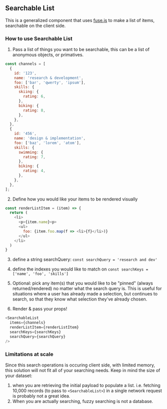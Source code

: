 ## Searchable List

This is a generalized component that uses [fuse.js](https://www.fusejs.io/) to make a list of items, searchable on the client side.

### How to use Searchable List

1. Pass a list of things you want to be searchable, this can be a list of anonymous objects, or primatives.

```js
const channels = [
  {
    id: '123',
    name: 'research & development',
    foo: ['bar', 'qwerty', 'ipsum'],
    skills: {
      skiing: {
        rating: 6,
      },
      biking: {
        rating: 8,
      },
    },
  },
  {
    id: '456',
    name: 'design & implementation',
    foo: ['baz', 'lorem', 'atom'],
    skills: {
      swimming: {
        rating: 7,
      },
      biking: {
        rating: 4,
      },
    },
  },
];
```

2. Define how you would like your items to be rendered visually

```js
const renderListItem = (item) => {
  return (
    <li>
      <p>{item.name}<p>
      <ul>
        foo: {item.foo.map(f => <li>{f}</li>)}
      </ul>
    </li>
  )
}
```

3. define a string searchQuery: `const searchQuery = 'research and dev'`

4. define the indexes you would like to match on `const searchKeys = ['name', 'foo', 'skills']`

5. Optional: pick any item(s) that you would like to be "pinned" (always returned/rendered) no matter what the search query is. This is useful for situations where a user has already made a selection, but continues to search, so that they know what selection they've already chosen.

6. Render & pass your props!

```js
<SearchableList
  items={channels}
  renderListItem={renderListItem}
  searchKeys={searchKeys}
  searchQuery={searchQuery}
/>
```

### Limitations at scale

Since this search operations is occuring client side, with limited memory, this solution will not fit all of your searching needs. Keep in mind the size of your dataset:

1. when you are retrieving the initial payload to populate a list. i.e. fetching 10,000 records (to pass to `<SearchableList>`) in a single network request is probably not a great idea.
2. When you are actually searching, fuzzy searching is not a database.

